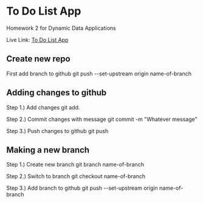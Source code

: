 # To Do List App

Homework 2 for Dynamic Data Applications

Live Link: [To Do List App](http://localhost:8000)

## Create new repo

First add branch to github
git push --set-upstream origin name-of-branch

## Adding changes to github

Step 1.) Add changes
git add.

Step 2.) Commit changes with message
git commit -m "Whatever message"

Step 3.) Push changes to github
git push

## Making a new branch

Step 1.) Create new branch
git branch name-of-branch

Step 2.) Switch to branch
git checkout name-of-branch

Step 3.) Add branch to github
git push --set-upstream origin name-of-branch
